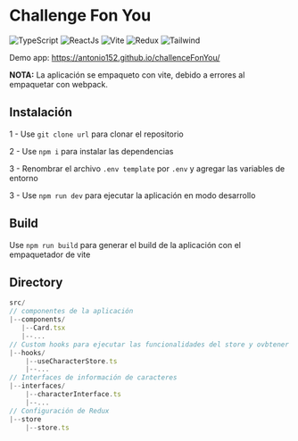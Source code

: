 # Challenge Fon You
<div>
  <img alt="TypeScript" src="https://img.shields.io/badge/-TypeScript-007ACC?style=for-the-badge&logo=typescript&logoColor=white" />
  <img alt="ReactJs" src="https://img.shields.io/badge/ReactJs-45b8d8?style=for-the-badge&logo=react&logoColor=white" />
  <img alt="Vite" src="https://img.shields.io/badge/Vite-43853d?style=for-the-badge&logo=Vite&logoColor=white" />
  <img alt="Redux" src="https://img.shields.io/badge/-Redux-764ABC?style=for-the-badge&logo=redux&logoColor=white" />
  <img alt="Tailwind" src="https://img.shields.io/badge/-tailwind-b0b518?style=for-the-badge&logo=tailwindcss&logoColor=white" />
</div>

Demo app: https://antonio152.github.io/challenceFonYou/

__NOTA:__ La aplicación se empaqueto con vite, debido a errores al empaquetar con webpack.

## Instalación

1 - Use ```git clone url``` para clonar el repositorio

2 - Use ```npm i``` para instalar las dependencias

3 - Renombrar el archivo ```.env template``` por ```.env``` y agregar las variables de entorno

3 - Use ```npm run dev``` para ejecutar la aplicación en modo desarrollo

## Build

Use ```npm run build``` para generar el build de la aplicación con el empaquetador de vite

## Directory

```js
src/
// componentes de la aplicación
|--components/
   |--Card.tsx
   |--...
// Custom hooks para ejecutar las funcionalidades del store y ovbtener los datos
|--hooks/
    |--useCharacterStore.ts
    |--...
// Interfaces de información de caracteres
|--interfaces/
    |--characterInterface.ts
    |--...
// Configuración de Redux
|--store
    |--store.ts
```

